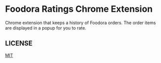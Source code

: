 # Foodora Ratings Chrome Extension

Chrome extension that keeps a history of Foodora orders.
The order items are displayed in a popup for you to rate.

## LICENSE

[MIT](LICENSE)
